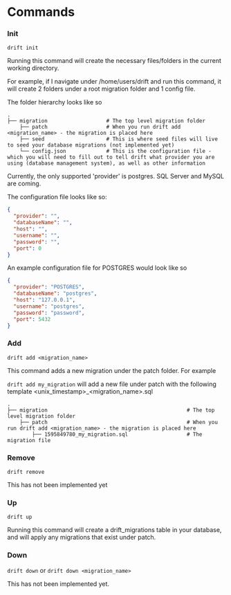 # Commands

### Init
`drift init`

Running this command will create the necessary files/folders in the current working directory.

For example, if I navigate under /home/users/drift and run this command, it will create 2 folders under a root migration folder and 1 config file. 

The folder hierarchy looks like so

    .
    ├── migration                   # The top level migration folder
        ├── patch                   # When you run drift add <migration_name> - the migration is placed here
        ├── seed                    # This is where seed files will live to seed your database migrations (not implemented yet)
        └── config.json             # This is the configuration file - which you will need to fill out to tell drift what provider you are using (database management system), as well as other information
        
        
Currently, the only supported 'provider' is postgres. SQL Server and MySQL are coming.

The configuration file looks like so:
```json
{
  "provider": "",
  "databaseName": "",
  "host": "",
  "username": "",
  "password": "",
  "port": 0
}
```

An example configuration file for POSTGRES would look like so

```json
{
  "provider": "POSTGRES",
  "databaseName": "postgres",
  "host": "127.0.0.1",
  "username": "postgres",
  "password": "password",
  "port": 5432
}
```

### Add

`drift add <migration_name>`

This command adds a new migration under the patch folder. For example

`drift add my_migration` will add a new file under patch with the following template <unix_timestamp>_<migration_name>.sql

    .
    ├── migration                                             # The top level migration folder
        ├── patch                                             # When you run drift add <migration_name> - the migration is placed here
            ├── 1595849780_my_migration.sql                   # The migration file


### Remove

`drift remove`

This has not been implemented yet

### Up
`drift up`

Running this command will create a drift_migrations table in your database, and will apply any migrations that exist under patch.

### Down
`drift down` or `drift down <migration_name>`

This has not been implemented yet. 